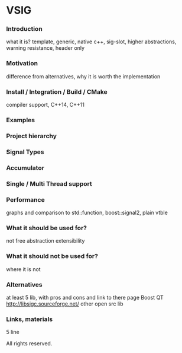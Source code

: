 # VSIG

### Introduction
what it is? template, generic, native c++, sig-slot, higher abstractions, warning resistance, header only

### Motivation
difference from alternatives, why it is worth the implementation

### Install / Integration / Build / CMake
compiler support, C++14, C++11

### Examples

### Project hierarchy

### Signal Types

### Accumulator

### Single / Multi Thread support

### Performance
graphs and comparison to std::function, boost::signal2, plain vtble

### What it should be used for?
not free abstraction
extensibility

### What it should not be used for?
where it is not

### Alternatives
at least 5 lib, with pros and cons and link to there page
Boost
QT
http://libsigc.sourceforge.net/
other open src lib

### Links, materials
5 line

All rights reserved.